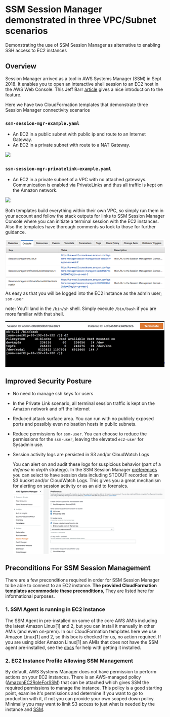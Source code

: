 # SSM Session Manager demonstrated in three VPC/Subnet scenarios

Demonstrating the use of SSM Session Manager as alternative to enabling SSH access to 
EC2 instances

## Overview
Session Manager arrived as a tool in AWS Systems Manager (SSM) in Sept 2018.  It enables you to
open an interactive shell session to an EC2 host in the AWS Web Console.  This Jeff 
Barr [article](https://aws.amazon.com/blogs/aws/new-session-manager/) gives a nice introduction to the feature.

Here we have two CloudFormation templates that demonstrate three Session Manager connectivity scenarios

### `ssm-session-mgr-example.yaml`
- An EC2 in a public subnet with public ip and route to an Internet Gateway.
- An EC2 in a private subnet with route to a NAT Gateway.

![](./docs/img/SessionManager-Pub-Priv-VPC.png)
### `ssm-session-mgr-privatelink-example.yaml`
- An EC2 in a private subnet of a VPC with no attached gateways.  Communication is enabled via PrivateLinks and 
  thus all traffic is kept on the Amazon network.
  
![](./docs/img/SessionManager-PrivLink-VPC.png)

Both templates build everything within their own VPC, so simply run them in your account and follow the stack outputs 
for links to SSM Session Manager Console where you can initiate a terminal session with the EC2 instances.  Also the 
templates have thorough comments so look to those for further guidance.

![](./docs/img/cf-outputs.png)
As easy as that you will be logged into the EC2 instance as the admin user; `ssm-user`

note: You'll land in the `/bin/sh` shell. Simply execute `/bin/bash` if you are more familiar with that shell.
 
![](./docs/img/term-screen.png)


## Improved Security Posture

* No need to manage ssh keys for users
* In the Private Link scenario, all terminal session traffic is kept on the Amazon network and off the Internet
* Reduced attack surface area.  You can run with no publicly exposed ports and possibly even no bastion hosts in public subnets.
* Reduce permissions for `ssm-user`.  You can choose to reduce the permissions for the `ssm-user`, leaving the elevated `ec2-user` for Sysadmin use.
* Session activity logs are persisted in S3 and/or CloudWatch Logs

  You can alert on and audit these logs for suspicious behavior (part of a *defense in depth* strategy).
  In the SSM Session Manager [preferences](https://docs.aws.amazon.com/systems-manager/latest/userguide/session-manager-logging-auditing.html) 
  you can select to have session data including STDOUT recorded in an S3 bucket and/or CloudWatch Logs.  This gives 
  you a great mechanism for alerting on session activity or as an aid to forensics.
  ![](./docs/img/ssm-pref-screen.png)



## Preconditions For SSM Session Management
There are a few preconditions required in order for SSM Session Manager to be able to connect to an EC2 instance.
**The provided CloudFormation templates accommodate these preconditions**, They are listed here for informational purposes.

### 1. SSM Agent is running in EC2 instance 
The SSM Agent in pre-installed on some of the core AWS AMIs including the latest Amazon Linux[1] and 2, but you can 
install it manually in other AMIs (and even on-prem). 
In our CloudFormation templates here we use Amazon Linux[1] and 2, so this box is checked for us, no action required.
If you are using older Amazon Linux[1] an AMIs that does not have the SSM agent pre-installed, see the 
[docs](https://docs.aws.amazon.com/systems-manager/latest/userguide/ssm-agent.html) for help with getting it installed.

### 2. EC2 Instance Profile Allowing SSM Management
By default, AWS Systems Manager does not have permission to perform actions on your EC2 instances.
There is an AWS-managed policy ([AmazonEC2RoleForSSM](https://docs.aws.amazon.com/systems-manager/latest/userguide/sysman-configuring-access-role.html)) 
that can be attached which gives SSM the required permissions to manage the instance.
This policy is a good starting point, examine it's permissions and determine if you want to go to production with it, if not 
you can provide your own scoped down policy.  Minimally you may want to limit S3 access to just what is needed by the instance and 
[SSM](https://docs.aws.amazon.com/systems-manager/latest/userguide/ssm-agent-minimum-s3-permissions.html).
